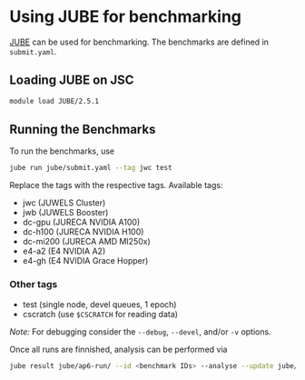 # Using JUBE for benchmarking

[JUBE](https://apps.fz-juelich.de/jsc/jube/jube2/docu/) can be used for benchmarking.
The benchmarks are defined in `submit.yaml`.

## Loading JUBE on JSC

```bash
module load JUBE/2.5.1
```

## Running the Benchmarks

To run the benchmarks, use

```bash
jube run jube/submit.yaml --tag jwc test
```

Replace the tags with the respective tags.
Available tags:

* jwc (JUWELS Cluster)
* jwb (JUWELS Booster)
* dc-gpu (JURECA NVIDIA A100)
* dc-h100 (JURECA NVIDIA H100)
* dc-mi200 (JURECA AMD MI250x)
* e4-a2 (E4 NVIDIA A2)
* e4-gh (E4 NVIDIA Grace Hopper)

### Other tags

* test (single node, devel queues, 1 epoch)
* cscratch (use `$CSCRATCH` for reading data)

*Note:*
For debugging consider the `--debug`, `--devel`, and/or `-v` options.

Once all runs are finnished, analysis can be performed via

```bash
jube result jube/ap6-run/ --id <benchmark IDs> --analyse --update jube/submit.yaml > benchmark-results.md
```

